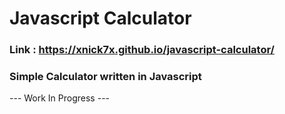 # Javascript Calculator
### Link : https://xnick7x.github.io/javascript-calculator/
### Simple Calculator written in Javascript
--- Work In Progress ---
